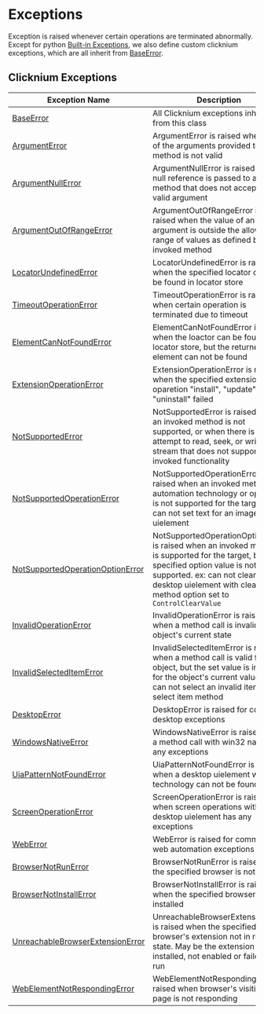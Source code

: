 # Exceptions

Exception is raised whenever certain operations are terminated abnormally. Except for python [Built-in Exceptions](https://docs.python.org/3/library/exceptions.html#built-in-exceptions), we also define custom clicknium exceptions, which are all inherit from [BaseError](./doc/api/python/exceptions/baseerror.md).


## Clicknium Exceptions <!-- {docsify-ignore} -->

| Exception Name      | Description |
| -----------| ----------- |
| [BaseError](./doc/api/python/exceptions/baseerror.md) |All Clicknium exceptions inherit from this class|
| [ArgumentError](./doc/api/python/exceptions/argumenterror.md) |  ArgumentError is raised when one of the arguments provided to a method is not valid|
| [ArgumentNullError](./doc/api/python/exceptions/argumentnullerror.md) | ArgumentNullError is raised when a null reference is passed to a method that does not accept it as a valid argument|
| [ArgumentOutOfRangeError](./doc/api/python/exceptions/argumentoutofrangeerror.md) | ArgumentOutOfRangeError is raised when the value of an argument is outside the allowable range of values as defined by the invoked method|
| [LocatorUndefinedError](./doc/api/python/exceptions/locatorundefinederror.md) | LocatorUndefinedError is raised when the specified locator can not be found in locator store|
| [TimeoutOperationError](./doc/api/python/exceptions/timeoutoperationerror.md) | TimeoutOperationError is raised when certain operation is terminated due to timeout|
| [ElementCanNotFoundError](./doc/api/python/exceptions/elementcannotfounderror.md) | ElementCanNotFoundError is raised when the loactor can be found in locator store, but the returned ui element can not be found|
| [ExtensionOperationError](./doc/api/python/exceptions/extensionoperationerror.md) | ExtensionOperationError is raised when the specified extension with oparetion "install", "update", or "uninstall" failed|
| [NotSupportedError](./doc/api/python/exceptions/notsupportederror.md) | NotSupportedError is raised when an invoked method is not supported, or when there is an attempt to read, seek, or write to a stream that does not support the invoked functionality|
| [NotSupportedOperationError](./doc/api/python/exceptions/notsupportedoperationerror.md) | NotSupportedOperationError is raised when an invoked method, its automation technology or operation is not supported for the target. ex: can not set text for an image uielement |
| [NotSupportedOperationOptionError](./doc/api/python/exceptions/notsupportedoperationoptionerror)   | NotSupportedOperationOptionError is raised when an invoked method is supported for the target, but the specified option value is not supported. ex: can not clear text for desktop uielement with clear method option set to `ControlClearValue`|
| [InvalidOperationError](./doc/api/python/exceptions/invalidoperationerror.md)   |  InvalidOperationError is raised when a method call is invalid for the object's current state|
| [InvalidSelectedItemError](./doc/api/python/exceptions/invalidselecteditemerror.md)   | InvalidSelectedItemError is raised when a method call is valid for the object, but the set value is invalid for the object's current value. ex: can not select an invalid item for select item method|
| [DesktopError](./doc/api/python/exceptions/desktoperror.md)   | DesktopError is raised for common desktop exceptions|
| [WindowsNativeError](./doc/api/python/exceptions/windowsnativeerror.md)   | WindowsNativeError is raised when a method call with win32 native has any exceptions|
| [UiaPatternNotFoundError](./doc/api/python/exceptions/uiapatternnotfounderror.md)   | UiaPatternNotFoundError is raised when a desktop uielement with uia technology can not be found|
| [ScreenOperationError](./doc/api/python/exceptions/screenoperationerror.md)   | ScreenOperationError is raised when screen operations with desktop uielement has any exceptions|
| [WebError](./doc/api/python/exceptions/weberror.md) | WebError is raised for common web automation exceptions|
| [BrowserNotRunError](./doc/api/python/exceptions/browsernotrunerror.md) | BrowserNotRunError is raised when the specified browser is not run|
| [BrowserNotInstallError](./doc/api/python/exceptions/browsernotinstallerror.md) | BrowserNotInstallError is raised when the specified browser is not installed|
| [UnreachableBrowserExtensionError](./doc/api/python/exceptions/unreachablebrowserextensionerror.md) | UnreachableBrowserExtensionError is raised when the specified browser's extension not in ready state. May be the extension is not installed, not enabled or failed to run|
| [WebElementNotRespondingError](./doc/api/python/exceptions/webelementnotrespondingerror.md) | WebElementNotRespondingError is raised when browser's visiting page is not responding|


